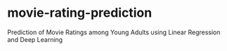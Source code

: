 # movie-rating-prediction
Prediction of Movie Ratings among Young Adults using Linear Regression and Deep Learning
